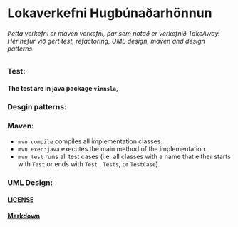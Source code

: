 # Lokaverkefni Hugbúnaðarhönnun

###### Þetta verkefni er maven verkefni, þar sem notað er verkefnið TakeAway. Hér hefur við gert test, refactoring, UML design, maven and design patterns. 
### Test:
#### The test are in java package `vinnsla`,


### Desgin patterns:


### Maven:
- `mvn compile` compiles all implementation classes.
- `mvn exec:java` executes the main method of the implementation.
- `mvn test` runs all test cases (i.e. all classes with a name that either starts with `Test` or ends with `Test`
  , `Tests`, or `TestCase`).


### UML Design:


#### [LICENSE](/Users/arnorgunnars/HÍ/hugbunadarhonnun/lokaverkefni-hugbunadar./LICENSE)
#### [Markdown](HBV202GAssignment10[ass5].src.site.markdown.Markdown.md)

